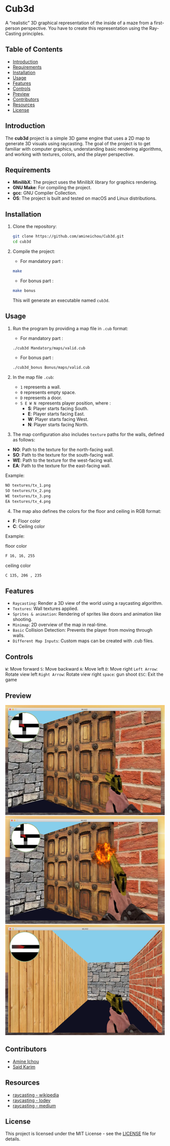 # Cub3d
A “realistic” 3D graphical
representation of the inside of a maze from a
first-person perspective. You have to create this
representation using the Ray-Casting principles.

## Table of Contents
- [Introduction](#introduction)
- [Requirements](#requirements)
- [Installation](#installation)
- [Usage](#usage)
- [Features](#features)
- [Controls](#controls)
- [Preview](#preview)
- [Contributors](#contributors)
- [Resources](#resources)
- [License](#license)

## Introduction

The **cub3d** project is a simple 3D game engine that uses a 2D map to generate 3D visuals using raycasting. The goal of the project is to get familiar with computer graphics, understanding basic rendering algorithms, and working with textures, colors, and the player perspective.

## Requirements

- **MinilibX**: The project uses the MinilibX library for graphics rendering.
- **GNU Make**: For compiling the project.
- **gcc**: GNU Compiler Collection.
- **OS**: The project is built and tested on macOS and Linux distributions.
  
## Installation

1. Clone the repository:

    ```bash
    git clone https://github.com/amineichou/Cub3d.git
    cd cub3d
    ```

2. Compile the project:

    - For mandatory part :

    ```bash
    make
    ```

    - For bonus part :

    ```bash
    make bonus
    ```

   This will generate an executable named `cub3d`.

## Usage

1. Run the program by providing a map file in `.cub` format:

    - For mandatory part :

    ```bash
    ./cub3d Mandatory/maps/valid.cub
    ```

    - For bonus part :

    ```bash
    ./cub3d_bonus Bonus/maps/valid.cub
    ```

2. In the map file `.cub`:

    - `1` represents a wall.
    - `0` represents empty space.
    - `D` represents a door.
    - `S E W N `represents player position, where :
        - **S**: Player starts facing South.
        - **E**: Player starts facing East.
        - **W**: Player starts facing West.
        - **N**: Player starts facing North.

3. The map configuration also includes `texture` paths for the walls, defined as follows:

- **NO**: Path to the texture for the north-facing wall.
- **SO**: Path to the texture for the south-facing wall.
- **WE**: Path to the texture for the west-facing wall.
- **EA**: Path to the texture for the east-facing wall.

Example:

```bash
NO textures/tx_1.png
SO textures/tx_2.png
WE textures/tx_3.png
EA textures/tx_4.png
```

4. The map also defines the colors for the floor and ceiling in RGB format:

- **F**: Floor color
- **C**: Ceiling color

Example:

floor color
```bash
F 16, 16, 255
```
ceiling color
```bash
C 135, 206 , 235
```

## Features

- `Raycasting`: Render a 3D view of the world using a raycasting algorithm.
- `Textures`: Wall textures applied.
- `Sprites & animation`: Rendering of sprites like doors and animation like shooting.
- `Minimap`: 2D overview of the map in real-time.
- `Basic` Collision Detection: Prevents the player from moving through walls.
- `Different Map Inputs`: Custom maps can be created with .cub files.

## Controls

`W`: Move forward
`S`: Move backward
`A`: Move left
`D`: Move right
`Left Arrow`: Rotate view left
`Right Arrow`: Rotate view right
`space`: gun shoot
`ESC`: Exit the game

## Preview

![Alt text](/preview/Screen%20Shot%202024-09-07%20at%205.07.30%20PM.png "screenshot")
![Alt text](/preview/Screen%20Shot%202024-09-07%20at%205.07.50%20PM.png "screenshot")
![Alt text](/preview/Screen%20Shot%202024-09-07%20at%205.10.51%20PM.png "screenshot")

## Contributors

- [Amine Ichou](https://github.com/amineichou)
- [Said Karim](https://github.com/mrsaidkarim)

## Resources

- [raycasting - wikipedia](https://en.wikipedia.org/wiki/Ray_casting#:~:text=Ray%20casting%20is%20the%20most,scenes%20to%20two%2Ddimensional%20images.)
- [raycasting - lodev](https://lodev.org/cgtutor/raycasting.html)
- [raycasting - medium](https://ismailassil.medium.com/ray-casting-c-8bfae2c2fc13)

## License

This project is licensed under the MIT License - see the [LICENSE](LICENSE) file for details.
